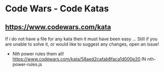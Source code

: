 # Code Wars - Code Katas

## https://www.codewars.com/kata

If i do not have a file for any kata then it must have been easy ...
Still if you are unable to solve it, or would like to suggest any changes, open an issue!

- Nth power rules them all! https://www.codewars.com/kata/58aed2cafab8faca1d000e20
  IN nth-power-rules.js
